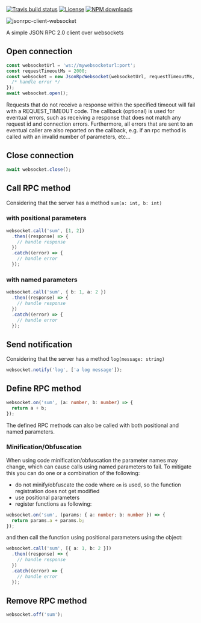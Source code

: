 [![Travis build status](https://travis-ci.com/fabriciobastian/jsonrpc-client-websocket.svg?branch=master)](https://travis-ci.com/fabriciobastian/jsonrpc-client-websocket) [![License](https://img.shields.io/github/license/fabriciobastian/jsonrpc-client-websocket)](https://choosealicense.com/licenses/mit/) [![NPM downloads](https://img.shields.io/npm/dt/jsonrpc-client-websocket.svg)](https://www.npmjs.com/package/jsonrpc-client-websocket)

![jsonrpc-client-websocket](https://github.com/fabriciobastian/jsonrpc-client-websocket/blob/master/assets/jsonrpc-client-websocket-banner-light-small.png?raw=true)

A simple JSON RPC 2.0 client over websockets

## Open connection

```typescript
const websocketUrl = 'ws://mywebsocketurl:port';
const requestTimeoutMs = 2000;
const websocket = new JsonRpcWebsocket(websocketUrl, requestTimeoutMs, (error: JsonRpcError) => {
  /* handle error */
});
await websocket.open();
```

Requests that do not receive a response within the specified timeout will fail with a REQUEST_TIMEOUT code.
The callback (optional) is used for eventual errors, such as receiving a response that does not match any request id and
connection errors. Furthermore, all errors that are sent to an eventual caller are also reported on the callback, e.g.
if an rpc method is called with an invalid number of parameters, etc...

## Close connection

```typescript
await websocket.close();
```

## Call RPC method

Considering that the server has a method `sum(a: int, b: int)`

### with positional parameters

```typescript
websocket.call('sum', [1, 2])
  .then((response) => {
    // handle response
  })
  .catch((error) => {
    // handle error
  });
```

### with named parameters

```typescript
websocket.call('sum', { b: 1, a: 2 })
  .then((response) => {
    // handle response
  })
  .catch((error) => {
    // handle error
  });
```

## Send notification

Considering that the server has a method `log(message: string)`

```typescript
websocket.notify('log', ['a log message']);
```

## Define RPC method

```typescript
websocket.on('sum', (a: number, b: number) => {
  return a + b;
});
```

The defined RPC methods can also be called with both positional and named parameters.

### Minification/Obfuscation

When using code minification/obfuscation the parameter names may change, which can
cause calls using named parameters to fail. To mitigate this you can do one or a
combination of the following:
- do not minify/obfuscate the code where `on` is used, so the function registration does not get modified
- use positional parameters
- register functions as following:

```typescript
websocket.on('sum', (params: { a: number; b: number }) => {
  return params.a + params.b;
});
```

and then call the function using positional parameters using the object:

```typescript
websocket.call('sum', [{ a: 1, b: 2 }])
  .then((response) => {
    // handle response
  })
  .catch((error) => {
    // handle error
  });
```

## Remove RPC method

```typescript
websocket.off('sum');
```
